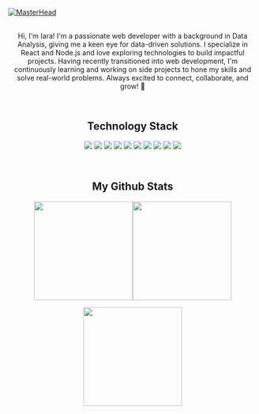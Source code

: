 [![MasterHead](https://i.imgur.com/p2qqPgG.png)](https://github.com/iaraetchart)
</br>
</br>
<p align="center">Hi, I'm Iara! I'm a passionate web developer with a background in Data Analysis, giving me a keen eye for data-driven solutions. I specialize in React and Node.js and love exploring technologies to build impactful projects. Having recently transitioned into web development, I'm continuously learning and working on side projects to hone my skills and solve real-world problems. Always excited to connect, collaborate, and grow! 🚀</p>
</br>
<h2 align="center">Technology Stack</h2>
<p align="center">
  <img src="https://img.shields.io/badge/python-3670A0?style=for-the-badge&logo=python&logoColor=ffdd54"> <img src="https://img.shields.io/badge/node.js-6DA55F?style=for-the-badge&logo=node.js&logoColor=white"> <img src="https://img.shields.io/badge/react-%2320232a.svg?style=for-the-badge&logo=react&logoColor=%2361DAFB"> <img src="https://img.shields.io/badge/mysql-4479A1.svg?style=for-the-badge&logo=mysql&logoColor=white"> <img src="https://img.shields.io/badge/sqlite-%2307405e.svg?style=for-the-badge&logo=sqlite&logoColor=white"> <img src="https://img.shields.io/badge/postgres-%23316192.svg?style=for-the-badge&logo=postgresql&logoColor=white"> <img src="https://img.shields.io/badge/javascript-%23323330.svg?style=for-the-badge&logo=javascript&logoColor=%23F7DF1E"> <img src="https://img.shields.io/badge/bootstrap-%238511FA.svg?style=for-the-badge&logo=bootstrap&logoColor=white"> <img src="https://img.shields.io/badge/typescript-%23007ACC.svg?style=for-the-badge&logo=typescript&logoColor=white"> <img src="https://img.shields.io/badge/tailwindcss-%2338B2AC.svg?style=for-the-badge&logo=tailwind-css&logoColor=white"> 
</p>
</br>
<h2 align="center">My Github Stats</h2>
<p align="center">
  <img height=200 src="https://github-readme-stats.vercel.app/api?username=iaraetchart&show_icons=true&theme=material-palenight"><img height=200 src="http://github-readme-streak-stats.herokuapp.com?user=iaraetchart&theme=material-palenight&date_format=M%20j%5B%2C%20Y%5D">
</p>
<p align="center">
  <img height=200 src="https://github-readme-stats.vercel.app/api/top-langs/?username=iaraetchart&theme=material-palenight&layout=compact">
</p>


